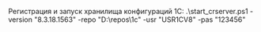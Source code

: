 Регистрация и запуск хранилища конфигураций 1С:
.\start_crserver.ps1 -version "8.3.18.1563" -repo "D:\repos\1c" -usr "USR1CV8" -pas "123456"